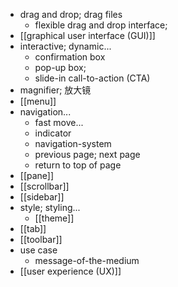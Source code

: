 - drag and drop; drag files
    - flexible drag and drop interface;
- [[graphical user interface (GUI)]]
- interactive; dynamic...
    - confirmation box
    - pop-up box;
    - slide-in call-to-action (CTA)
- magnifier; 放大镜
- [[menu]]
- navigation...
    - fast move...
    - indicator
    - navigation-system
    - previous page; next page
    - return to top of page
- [[pane]]
- [[scrollbar]]
- [[sidebar]]
- style; styling...
    - [[theme]]
- [[tab]]
- [[toolbar]]
- use case
    - message-of-the-medium
- [[user experience (UX)]]
